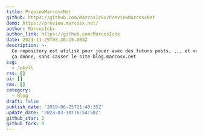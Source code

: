 ```yaml
---
title: PreviewMarcosxNet
github: https://github.com/MarcosIckx/PreviewMarcosxNet
demo: https://preview.marcosx.net/
author: MarcosIckx
author_link: https://github.com/MarcosIckx
date: 2023-11-29T05:36:15.083Z
description: >-
  Ce repository est utilisé pour jouer avec des futurs posts, ,,, et voir ce que
  ça donne, sans casser le site blog.marcosx.net
ssg:
  - Jekyll
css: []
ui: []
cms: []
category:
  - Blog
draft: false
publish_date: '2019-06-25T21:40:35Z'
update_date: '2023-03-10T16:54:50Z'
github_star: 2
github_fork: 0
---
```

